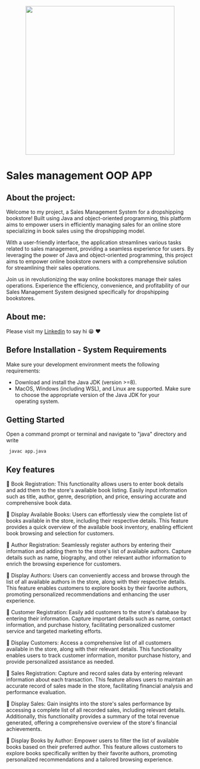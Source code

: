 <p align="center"><img src="https://i.imgur.com/vHOstez.png" width="400"></p>


# Sales management OOP APP

## About the project:

Welcome to my project, a Sales Management System for a dropshipping bookstore! Built using Java and object-oriented programming, this platform aims to empower users in efficiently managing sales for an online store specializing in book sales using the dropshipping model.

With a user-friendly interface, the application streamlines various tasks related to sales management, providing a seamless experience for users.  By leveraging the power of Java and object-oriented programming, this project aims to empower online bookstore owners with a comprehensive solution for streamlining their sales operations.

Join us in revolutionizing the way online bookstores manage their sales operations. Experience the efficiency, convenience, and profitability of our Sales Management System designed specifically for dropshipping bookstores.

## About me:

Please visit my [Linkedin](https://www.linkedin.com/in/arenadaiana/) to say hi	:grin:  ♥

## Before Installation - System Requirements

Make sure your development environment meets the following requirements:

 - Download and install the Java JDK (version >=8). 
 - MacOS, Windows (including WSL), and Linux are supported. Make sure to choose the appropriate version of the Java JDK for your    operating system.


## Getting Started

Open a command prompt or terminal and navigate to "java" directory and write

```
 javac app.java 
```

## Key features

📖 Book Registration: This functionality allows users to enter book details and add them to the store's available book listing. Easily input information such as title, author, genre, description, and price, ensuring accurate and comprehensive book data.

📖 Display Available Books: Users can effortlessly view the complete list of books available in the store, including their respective details. This feature provides a quick overview of the available book inventory, enabling efficient book browsing and selection for customers.

📖 Author Registration: Seamlessly register authors by entering their information and adding them to the store's list of available authors. Capture details such as name, biography, and other relevant author information to enrich the browsing experience for customers.

📖 Display Authors: Users can conveniently access and browse through the list of all available authors in the store, along with their respective details. This feature enables customers to explore books by their favorite authors, promoting personalized recommendations and enhancing the user experience.

📖 Customer Registration: Easily add customers to the store's database by entering their information. Capture important details such as name, contact information, and purchase history, facilitating personalized customer service and targeted marketing efforts.

📖 Display Customers: Access a comprehensive list of all customers available in the store, along with their relevant details. This functionality enables users to track customer information, monitor purchase history, and provide personalized assistance as needed.

📖 Sales Registration: Capture and record sales data by entering relevant information about each transaction. This feature allows users to maintain an accurate record of sales made in the store, facilitating financial analysis and performance evaluation.

📖 Display Sales: Gain insights into the store's sales performance by accessing a complete list of all recorded sales, including relevant details. Additionally, this functionality provides a summary of the total revenue generated, offering a comprehensive overview of the store's financial achievements.

📖 Display Books by Author: Empower users to filter the list of available books based on their preferred author. This feature allows customers to explore books specifically written by their favorite authors, promoting personalized recommendations and a tailored browsing experience.





